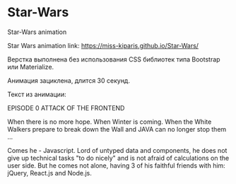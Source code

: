 # Star-Wars
Star-Wars animation


Star Wars animation link: https://miss-kiparis.github.io/Star-Wars/

Верстка выполнена без использования CSS библиотек типа Bootstrap или Materialize.

Анимация зациклена, длится 30 секунд.

Текст из анимации:

EPISODE 0 ATTACK OF THE FRONTEND

When there is no more hope. When Winter is coming. When the White Walkers prepare to break down the Wall and JAVA can no longer stop them ...

Comes he - Javascript. Lord of untyped data and components, he does not give up technical tasks "to do nicely" and is not afraid of calculations on the user side. But he comes not alone, having 3 of his faithful friends with him: jQuery, React.js and Node.js.

